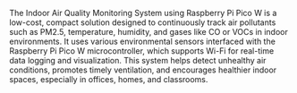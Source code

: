 The Indoor Air Quality Monitoring System using Raspberry Pi Pico W is a low-cost, compact solution designed to continuously track air pollutants such as PM2.5, temperature, humidity, and gases like CO or VOCs in indoor environments. It uses various environmental sensors interfaced with the Raspberry Pi Pico W microcontroller, which supports Wi-Fi for real-time data logging and visualization. This system helps detect unhealthy air conditions, promotes timely ventilation, and encourages healthier indoor spaces, especially in offices, homes, and classrooms.
